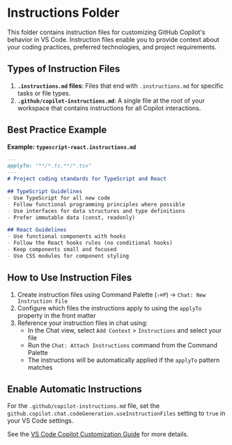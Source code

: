 # Instructions Folder

This folder contains instruction files for customizing GitHub Copilot's behavior in VS Code. Instruction files enable you to provide context about your coding practices, preferred technologies, and project requirements.

## Types of Instruction Files

1. **`.instructions.md` files**: Files that end with `.instructions.md` for specific tasks or file types.
2. **`.github/copilot-instructions.md`**: A single file at the root of your workspace that contains instructions for all Copilot interactions.

## Best Practice Example

**Example: `typescript-react.instructions.md`**
```markdown
---
applyTo: "**/*.ts,**/*.tsx"
---
# Project coding standards for TypeScript and React

## TypeScript Guidelines
- Use TypeScript for all new code
- Follow functional programming principles where possible
- Use interfaces for data structures and type definitions
- Prefer immutable data (const, readonly)

## React Guidelines
- Use functional components with hooks
- Follow the React hooks rules (no conditional hooks)
- Keep components small and focused
- Use CSS modules for component styling
```

## How to Use Instruction Files

1. Create instruction files using Command Palette (`⇧⌘P`) → `Chat: New Instruction File`
2. Configure which files the instructions apply to using the `applyTo` property in the front matter
3. Reference your instruction files in chat using:
   - In the Chat view, select `Add Context` > `Instructions` and select your file
   - Run the `Chat: Attach Instructions` command from the Command Palette
   - The instructions will be automatically applied if the `applyTo` pattern matches

## Enable Automatic Instructions

For the `.github/copilot-instructions.md` file, set the `github.copilot.chat.codeGeneration.useInstructionFiles` setting to `true` in your VS Code settings.

See the [VS Code Copilot Customization Guide](https://code.visualstudio.com/docs/copilot/copilot-customization#_instruction-files) for more details.
